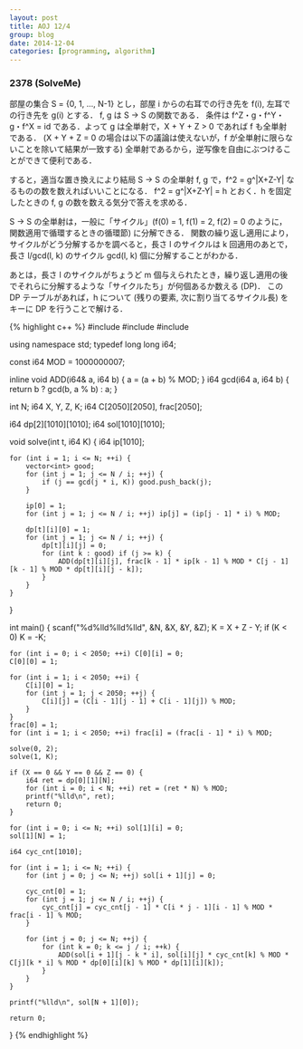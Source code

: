 ```yaml
---
layout: post
title: AOJ 12/4
group: blog
date: 2014-12-04
categories: [programming, algorithm]
---
```


### 2378 (SolveMe)
部屋の集合 S = \{0, 1, ..., N-1\} とし，部屋 i からの右耳での行き先を f(i), 左耳での行き先を g(i) とする．
f, g は S -> S の関数である．
条件は f^Z・g・f^Y・g・f^X = id である．よって g は全単射で，X + Y + Z > 0 であれば f も全単射である．
(X + Y + Z = 0 の場合は以下の議論は使えないが，f が全単射に限らないことを除いて結果が一致する)
全単射であるから，逆写像を自由にぶつけることができて便利である．

すると，適当な置き換えにより結局 S -> S の全単射 f, g で，f^2 = g^\|X+Z-Y\| なるものの数を数えればいいことになる．
f^2 = g^\|X+Z-Y\| = h とおく．h を固定したときの f, g の数を数える気分で答えを求める．

S -> S の全単射は，一般に「サイクル」(f(0) = 1, f(1) = 2, f(2) = 0 のように，関数適用で循環するときの循環節) に分解できる．
関数の繰り返し適用により，サイクルがどう分解するかを調べると，長さ l のサイクルは k 回適用のあとで，長さ l/gcd(l, k) のサイクル gcd(l, k) 個に分解することがわかる．

あとは，長さ l のサイクルがちょうど m 個与えられたとき，繰り返し適用の後でそれらに分解するような「サイクルたち」が何個あるか数える (DP)．
この DP テーブルがあれば，h について (残りの要素, 次に割り当てるサイクル長) をキーに DP を行うことで解ける．

{% highlight c++ %}
#include <cstdio>
#include <algorithm>
#include <vector>

using namespace std;
typedef long long i64;

const i64 MOD = 1000000007;

inline void ADD(i64& a, i64 b) { a = (a + b) % MOD; }
i64 gcd(i64 a, i64 b) {
	return b ? gcd(b, a % b) : a;
}

int N;
i64 X, Y, Z, K;
i64 C[2050][2050], frac[2050];

i64 dp[2][1010][1010];
i64 sol[1010][1010];

void solve(int t, i64 K)
{
	i64 ip[1010];

	for (int i = 1; i <= N; ++i) {
		vector<int> good;
		for (int j = 1; j <= N / i; ++j) {
			if (j == gcd(j * i, K)) good.push_back(j);
		}

		ip[0] = 1;
		for (int j = 1; j <= N / i; ++j) ip[j] = (ip[j - 1] * i) % MOD;

		dp[t][i][0] = 1;
		for (int j = 1; j <= N / i; ++j) {
			dp[t][i][j] = 0;
			for (int k : good) if (j >= k) {
				ADD(dp[t][i][j], frac[k - 1] * ip[k - 1] % MOD * C[j - 1][k - 1] % MOD * dp[t][i][j - k]);
			}
		}
	}
}

int main()
{
	scanf("%d%lld%lld%lld", &N, &X, &Y, &Z);
	K = X + Z - Y;
	if (K < 0) K = -K;

	for (int i = 0; i < 2050; ++i) C[0][i] = 0;
	C[0][0] = 1;

	for (int i = 1; i < 2050; ++i) {
		C[i][0] = 1;
		for (int j = 1; j < 2050; ++j) {
			C[i][j] = (C[i - 1][j - 1] + C[i - 1][j]) % MOD;
		}
	}
	frac[0] = 1;
	for (int i = 1; i < 2050; ++i) frac[i] = (frac[i - 1] * i) % MOD;

	solve(0, 2);
	solve(1, K);

	if (X == 0 && Y == 0 && Z == 0) {
		i64 ret = dp[0][1][N];
		for (int i = 0; i < N; ++i) ret = (ret * N) % MOD;
		printf("%lld\n", ret);
		return 0;
	}

	for (int i = 0; i <= N; ++i) sol[1][i] = 0;
	sol[1][N] = 1;

	i64 cyc_cnt[1010];

	for (int i = 1; i <= N; ++i) {
		for (int j = 0; j <= N; ++j) sol[i + 1][j] = 0;

		cyc_cnt[0] = 1;
		for (int j = 1; j <= N / i; ++j) {
			cyc_cnt[j] = cyc_cnt[j - 1] * C[i * j - 1][i - 1] % MOD * frac[i - 1] % MOD;
		}

		for (int j = 0; j <= N; ++j) {
			for (int k = 0; k <= j / i; ++k) {
				ADD(sol[i + 1][j - k * i], sol[i][j] * cyc_cnt[k] % MOD * C[j][k * i] % MOD * dp[0][i][k] % MOD * dp[1][i][k]);
			}
		}
	}

	printf("%lld\n", sol[N + 1][0]);

	return 0;
}
{% endhighlight %}

